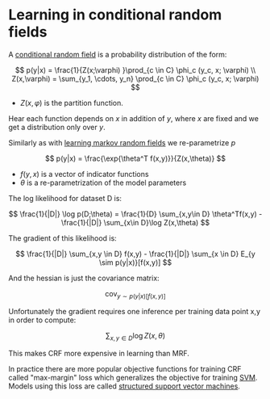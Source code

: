 # Learning in conditional random fields

A [conditional random field](conditional_random_fields.md) is a probability distribution of the form:

$$
p(y|x) = \frac{1}{Z(x;\varphi) }\prod_{c \in C} \phi_c (y_c, x; \varphi) \\ 
Z(x,\varphi) = \sum_{y_1, \cdots, y_n} \prod_{c \in C} \phi_c (y_c, x; \varphi)
$$

* $Z(x,\varphi)$ is the partition function. 

Hear each function depends on $x$ in addition of $y$, where $x$ are fixed and we get a distribution only over $y$.

Similarly as with [learning markov random fields](learning_markov_random_fields.md) we re-parametrize $p$

$$
p(y|x) = \frac{\exp{\theta^T f(x,y)}}{Z(x,\theta)}
$$

* $f(y,x)$ is a vector of indicator functions
* $\theta$ is a re-parametrization of the model parameters

The log likelihood for dataset D is:

$$
\frac{1}{|D|} \log p(D;\theta) = \frac{1}{D} \sum_{x,y\in D} \theta^Tf(x,y) - \frac{1}{|D|} \sum_{x\in D}\log Z(x,\theta)
$$

The gradient of this likelihood is:

$$
\frac{1}{|D|} \sum_{x,y \in D} f(x,y) - \frac{1}{|D|} \sum_{x \in D} E_{y \sim p(y|x)}[f(x,y)]
$$

And the hessian is just the covariance matrix:

$$
\text{cov}_{y \sim p(y|x) [f(x,y)]}
$$

Unfortunately the gradient requires one inference per training data point x,y in order to compute:

$$
\sum_{x,y \in D} \log Z(x,\theta)
$$

This makes CRF more expensive in learning than MRF. 

In practice there are more popular objective functions for training CRF called "max-margin" loss which generalizes the objective for training [SVM](support_vector_machines.md). Models using this loss are called [structured support vector machines](structured_support_vector_machines.md).